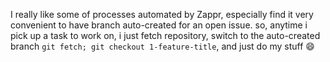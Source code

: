 I really like some of processes automated by Zappr, especially find it very convenient to have branch auto-created for an open issue. so, anytime i pick up a task to work on, i just fetch repository, switch to the auto-created branch `git fetch; git checkout 1-feature-title`, and just do my stuff 😄
